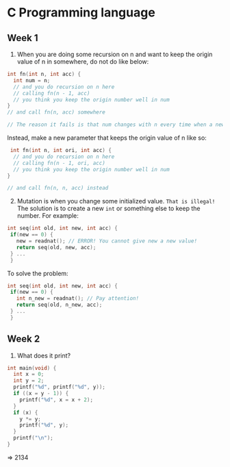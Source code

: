 # C Programming language

## Week 1
1. When you are doing some recursion on n and want to keep the origin value of n in somewhere, do not do like below:
 ```c
 int fn(int n, int acc) {
   int num = n;
   // and you do recursion on n here
   // calling fn(n - 1, acc)
   // you think you keep the origin number well in num
 }
 // and call fn(n, acc) somewhere
 
 // The reason it fails is that num changes with n every time when a new fn is called.
 ```
 Instead, make a new parameter that keeps the origin value of n like so:
 ```c
  int fn(int n, int ori, int acc) {
   // and you do recursion on n here
   // calling fn(n - 1, ori, acc)
   // you think you keep the origin number well in num
 }
 
 // and call fn(n, n, acc) instead
 ```
 
2. Mutation is when you change some initialized value. `That is illegal!`    
 The solution is to create a new `int` or something else to keep the number.
 For example:
 ```c
 int seq(int old, int new, int acc) {
  if(new == 0) {
    new = readnat(); // ERROR! You cannot give new a new value!
    return seq(old, new, acc);
  } ...
  }
 ```
 To solve the problem:
 ```c
 int seq(int old, int new, int acc) {
  if(new == 0) {
    int n_new = readnat(); // Pay attention!
    return seq(old, n_new, acc);
  } ...
  }
 ```
 
## Week 2
1. What does it print?
```c
int main(void) {
  int x = 0;
  int y = 2;
  printf("%d", printf("%d", y));
  if ((x = y - 1)) {
    printf("%d", x = x + 2);
  }
  if (x) {
    y *= y;
    printf("%d", y);
  }
  printf("\n");
}
```
 => 2134
